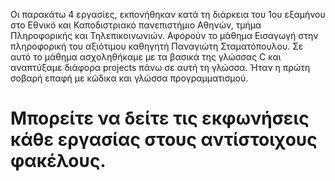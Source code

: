 Οι παρακάτω 4 εργασίες, εκπονήθηκαν κατά τη διάρκεια του 1ου εξαμήνου στο Εθνικό και Καποδιστριακό πανεπιστήμιο Αθηνών, τμήμα Πληροφορικής και Τηλεπικοινωνιών. Αφορούν το μάθημα Εισαγωγή στην πληροφορική του αξιότιμου καθηγητή Παναγιώτη Σταματόπουλου. Σε αυτό το μάθημα ασχοληθήκαμε με τα βασικά της γλώσσας C και αναπτύξαμε διάφορα projects πάνω σε αυτή τη γλώσσα. Ήταν η πρώτη σοβαρή επαφή με κώδικα και γλώσσα προγραμματισμού.

# Μπορείτε να δείτε τις εκφωνήσεις κάθε εργασίας στους αντίστοιχους φακέλους.

